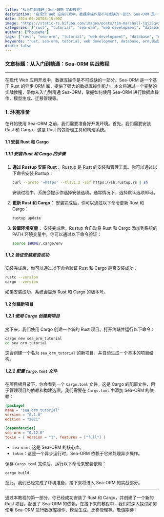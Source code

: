 ```yaml
---
title: "从入门到精通：Sea-ORM 实战教程"
description: "在现代 Web 应用开发中，数据库操作是不可或缺的一部分。Sea-ORM 是一个基于 Rust 的异步 ORM 库，提供了强大的数据库操作能力。本文将通过一个完整的实战教程，带你从入门到精通 Sea-ORM，掌握如何使用 Sea-ORM 进行数据库操作、模型生成、迁移管理等。"
date: 2024-09-28T08:15:00Z
image: "https://static-rs.bifuba.com/images/posts/tim-marshall-jqj2SqvxMVY-unsplash.jpg"
categories: ["rust", "tutorial", "sea-orm", "web development", "database", "orm","实战指南"]
authors: ["houseme"]
tags: ["rust", "sea-orm", "tutorial", "web-development", "database", "orm","实战指南","web","backend","full-stack"]
keywords: "rust, sea-orm, tutorial, web development, database, orm,实战指南,web,backend,full-stack"
draft: false
---
```


### 文章标题：从入门到精通：Sea-ORM 实战教程

---

在现代 Web 应用开发中，数据库操作是不可或缺的一部分。Sea-ORM 是一个基于 Rust 的异步 ORM 库，提供了强大的数据库操作能力。本文将通过一个完整的实战教程，带你从入门到精通 Sea-ORM，掌握如何使用 Sea-ORM 进行数据库操作、模型生成、迁移管理等。

### 1. 环境准备

在开始使用 Sea-ORM 之前，我们需要准备好开发环境。首先，我们需要安装 Rust 和 Cargo，这是 Rust 的包管理工具和构建系统。

#### 1.1 安装 Rust 和 Cargo

##### 1.1.1 安装 Rust 和 Cargo 的步骤

1. **通过 Rustup 安装 Rust**：
   Rustup 是 Rust 的安装和管理工具。你可以通过以下命令安装 Rustup：

   ```bash
   curl --proto '=https' --tlsv1.2 -sSf https://sh.rustup.rs | sh
   ```

   安装过程中，系统会提示你选择安装选项。通常情况下，选择默认选项即可。

2. **更新 Rust 和 Cargo**：
   安装完成后，你可以通过以下命令更新 Rust 和 Cargo：

   ```bash
   rustup update
   ```

3. **设置环境变量**：
   安装完成后，Rustup 会自动将 Rust 和 Cargo 添加到系统的 PATH 环境变量中。你可以通过以下命令验证：

   ```bash
   source $HOME/.cargo/env
   ```

##### 1.1.2 验证安装是否成功

安装完成后，你可以通过以下命令验证 Rust 和 Cargo 是否安装成功：

```bash
rustc --version
cargo --version
```

如果安装成功，系统会显示 Rust 和 Cargo 的版本号。

#### 1.2 创建新项目

##### 1.2.1 使用 Cargo 创建新项目

接下来，我们使用 Cargo 创建一个新的 Rust 项目。打开终端并运行以下命令：

```bash
cargo new sea_orm_tutorial
cd sea_orm_tutorial
```

这会创建一个名为 `sea_orm_tutorial` 的新项目，并自动生成一个基本的项目结构。

##### 1.2.2 配置 `Cargo.toml` 文件

在项目根目录下，你会看到一个 `Cargo.toml` 文件。这是 Cargo 的配置文件，用于管理项目的依赖和构建选项。我们需要在 `Cargo.toml` 中添加 Sea-ORM 的依赖：

```toml
[package]
name = "sea_orm_tutorial"
version = "0.1.0"
edition = "2021"

[dependencies]
sea-orm = "0.12.0"
tokio = { version = "1", features = ["full"] }
```

- `sea-orm`：这是 Sea-ORM 的核心库。
- `tokio`：这是一个异步运行时，Sea-ORM 依赖于它来处理异步操作。

保存 `Cargo.toml` 文件后，运行以下命令来安装依赖：

```bash
cargo build
```

至此，我们已经完成了环境准备，接下来将进入 Sea-ORM 的实战部分。

---

通过本教程的第一部分，你已经成功安装了 Rust 和 Cargo，并创建了一个新的 Rust 项目，配置了 Sea-ORM 的依赖。在接下来的教程中，我们将深入探讨如何使用 Sea-ORM 进行数据库操作、模型生成、迁移管理等。敬请期待！
